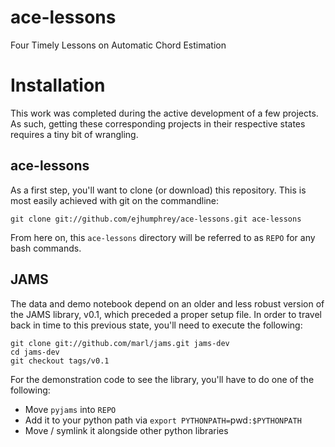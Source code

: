 # ace-lessons
Four Timely Lessons on Automatic Chord Estimation

# Installation

This work was completed during the active development of a few projects. As such, getting these corresponding projects in their respective states requires a tiny bit of wrangling.

## ace-lessons
As a first step, you'll want to clone (or download) this repository. This is most easily achieved with git on the commandline:

`git clone git://github.com/ejhumphrey/ace-lessons.git ace-lessons`

From here on, this `ace-lessons` directory will be referred to as `REPO` for any bash commands.

## JAMS
The data and demo notebook depend on an older and less robust version of the JAMS library, v0.1, which preceded a proper setup file. In order to travel back in time to this previous state, you'll need to execute the following:

```
git clone git://github.com/marl/jams.git jams-dev
cd jams-dev
git checkout tags/v0.1
```

For the demonstration code to see the library, you'll have to do one of the following:

* Move `pyjams` into `REPO`
* Add it to your python path via `export PYTHONPATH=`pwd`:$PYTHONPATH`
* Move / symlink it alongside other python libraries




